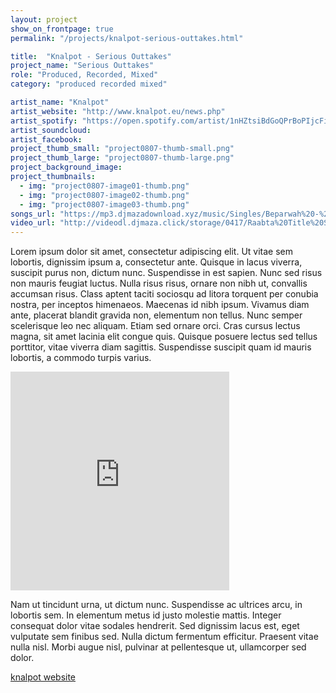```yaml
---
layout: project
show_on_frontpage: true
permalink: "/projects/knalpot-serious-outtakes.html"

title:  "Knalpot - Serious Outtakes"
project_name: "Serious Outtakes"
role: "Produced, Recorded, Mixed"
category: "produced recorded mixed"

artist_name: "Knalpot"
artist_website: "http://www.knalpot.eu/news.php"
artist_spotify: "https://open.spotify.com/artist/1nHZtsiBdGoQPrBoPIjcFi"
artist_soundcloud:
artist_facebook:
project_thumb_small: "project0807-thumb-small.png"
project_thumb_large: "project0807-thumb-large.png"
project_background_image:
project_thumbnails:
  - img: "project0807-image01-thumb.png"
  - img: "project0807-image02-thumb.png"
  - img: "project0807-image03-thumb.png"
songs_url: "https://mp3.djmazadownload.xyz/music/Singles/Beparwah%20-%20DJMaza.Info%20-%20320Kbps.mp3"
video_url: "http://videodl.djmaza.click/storage/0417/Raabta%20Title%20Song%20Raabta%20DJMaza.Life.mp4"
---
```


Lorem ipsum dolor sit amet, consectetur adipiscing elit. Ut vitae sem lobortis, dignissim ipsum a, consectetur ante. Quisque in lacus viverra, suscipit purus non, dictum nunc. Suspendisse in est sapien. Nunc sed risus non mauris feugiat luctus. Nulla risus risus, ornare non nibh ut, convallis accumsan risus. Class aptent taciti sociosqu ad litora torquent per conubia nostra, per inceptos himenaeos. Maecenas id nibh ipsum. Vivamus diam ante, placerat blandit gravida non, elementum non tellus. Nunc semper scelerisque leo nec aliquam. Etiam sed ornare orci. Cras cursus lectus magna, sit amet lacinia elit congue quis. Quisque posuere lectus sed tellus porttitor, vitae viverra diam sagittis. Suspendisse suscipit quam id mauris lobortis, a commodo turpis varius.

<iframe style="border: 0; width: 350px; height: 350px;" src="https://bandcamp.com/EmbeddedPlayer/album=3252295011/size=large/bgcol=ffffff/linkcol=0687f5/minimal=true/transparent=true/" seamless><a href="http://knalpot.bandcamp.com/album/serious-outtakes" >Serious Outtakes by Knalpot</a></iframe>

Nam ut tincidunt urna, ut dictum nunc. Suspendisse ac ultrices arcu, in lobortis sem. In elementum metus id justo molestie mattis. Integer consequat dolor vitae sodales hendrerit. Sed dignissim lacus est, eget vulputate sem finibus sed. Nulla dictum fermentum efficitur. Praesent vitae nulla nisl. Morbi augue nisl, pulvinar at pellentesque ut, ullamcorper sed dolor.

[knalpot website](http://www.knalpot.eu/news.php)
